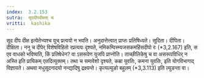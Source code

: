 ```yaml
---
index:  3.2.153
sutra:  सूददीपदीक्षश् च
vritti:  kashika 
---
```


सूद दीप दीक्ष इत्येतेभ्यश्च युच् प्रत्ययो न भवति। अनुदात्तेत्त्वात् प्राप्तः प्रतिषिध्यते। सूदिता। दीपिता। दीक्षिता। ननु च दीपेर् विशेषविहितो रप्रत्ययः दृश्यते, नमिकम्पिस्म्यजसकमहिंसदीपो रः (*3,2.167) इति, स एव वाधको भविष्यति, किं प्रतिषेधेन? वा ऽसरूपेण युजपि प्राप्नोति। ताच्छीलिकेषु च वा असरूपविधिर् न अस्ति इति प्रायिकम् एतदित्युक्तम्। तथा च समावेशो दृश्यते, कम्रा युवतिः, कमना युवतिः, इति योगविभागाद् विज्ञायते। अथवा मधुसूदनादयो नन्द्यादिषु द्रक्ष्यन्ते। कृत्यल्युङो बहुलम् (*3,3.113) इति ल्युडन्ता वा।

